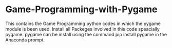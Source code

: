 # Game-Programming-with-Pygame
This contains the Game Programming python codes in which the pygame module is been used.
Install all Packeges involved in this code speacially pygame.
pygame can be install using the command pip install pygame in the Anaconda prompt.
